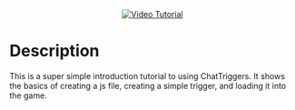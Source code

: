<div align="center">
  <a href="https://www.youtube.com/watch?v=PH0zkl-YPCg">
    <img src="https://img.youtube.com/vi/PH0zkl-YPCg/0.jpg" alt="Video Tutorial">
  </a>
</div>

# Description
This is a super simple introduction tutorial to using ChatTriggers. It shows the basics of creating a js file, creating a simple trigger, and loading it into the game.
